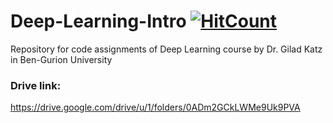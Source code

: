 # Deep-Learning-Intro [![HitCount](http://hits.dwyl.com/elisim/Deep-Learning-Intro.svg)](http://hits.dwyl.com/elisim/Deep-Learning-Intro)

Repository for code assignments of Deep Learning course by Dr. Gilad Katz in Ben-Gurion University

### Drive link:
https://drive.google.com/drive/u/1/folders/0ADm2GCkLWMe9Uk9PVA
